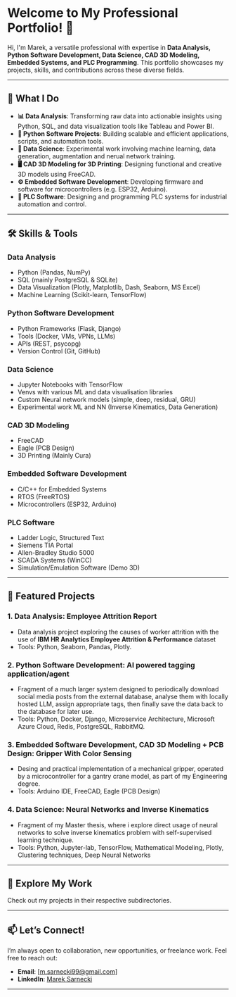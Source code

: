 # Welcome to My Professional Portfolio! 👋

Hi, I'm Marek, a versatile professional with expertise in **Data Analysis, Python Software Development, Data Science, CAD 3D Modeling, Embedded Systems, and PLC Programming**. This portfolio showcases my projects, skills, and contributions across these diverse fields.

---

## 🚀 **What I Do**

- **📊 Data Analysis**: Transforming raw data into actionable insights using Python, SQL, and data visualization tools like Tableau and Power BI.
- **🐍 Python Software Projects**: Building scalable and efficient applications, scripts, and automation tools.
- **🤖 Data Science**: Experimental work involving machine learning, data generation, augmentation and nerual network training.
- **🖥️ CAD 3D Modeling for 3D Printing**: Designing functional and creative 3D models using FreeCAD.
- **⚙️ Embedded Software Development**: Developing firmware and software for microcontrollers (e.g. ESP32, Arduino).
- **🔧 PLC Software**: Designing and programming PLC systems for industrial automation and control.

---

## 🛠️ **Skills & Tools**

### **Data Analysis**
- Python (Pandas, NumPy)
- SQL (mainly PostgreSQL & SQLite)
- Data Visualization (Plotly, Matplotlib, Dash, Seaborn, MS Excel)
- Machine Learning (Scikit-learn, TensorFlow)

### **Python Software Development**
- Python Frameworks (Flask, Django)
- Tools (Docker, VMs, VPNs, LLMs)
- APIs (REST, psycopg)
- Version Control (Git, GitHub)

### **Data Science**
- Jupyter Notebooks with TensorFlow
- Venvs with various ML and data visualisation libraries
- Custom Neural network models (simple, deep, residual, GRU)
- Experimental work ML and NN (Inverse Kinematics, Data Generation)

### **CAD 3D Modeling**
- FreeCAD
- Eagle (PCB Design)
- 3D Printing (Mainly Cura)

### **Embedded Software Development**
- C/C++ for Embedded Systems
- RTOS (FreeRTOS)
- Microcontrollers (ESP32, Arduino)

### **PLC Software**
- Ladder Logic, Structured Text
- Siemens TIA Portal
- Allen-Bradley Studio 5000
- SCADA Systems (WinCC)
- Simulation/Emulation Software (Demo 3D)

---

## 🌟 **Featured Projects**

### **1. Data Analysis: Employee Attrition Report**
- Data analysis project exploring the causes of worker attrition with the use of **IBM HR Analytics Employee Attrition & Performance** dataset
- Tools: Python, Seaborn, Pandas, Plotly.

### **2. Python Software Development: AI powered tagging application/agent**
- Fragment of a much larger system designed to periodically download social media posts from the external database, analyse them with locally hosted LLM, assign appropriate tags, then finally save the data back to the database for later use.
- Tools: Python, Docker, Django, Microservice Architecture, Microsoft Azure Cloud, Redis, PostgreSQL, RabbitMQ.

### **3. Embedded Software Development, CAD 3D Modeling + PCB Design: Gripper With Color Sensing**
- Desing and practical implementation of a mechanical gripper, operated by a microcontroller for a gantry crane model, as part of my Engineering degree.
- Tools: Arduino IDE, FreeCAD, Eagle (PCB Design)

### **4. Data Science: Neural Networks and Inverse Kinematics**
- Fragment of my Master thesis, where i explore direct usage of neural networks to solve inverse kinematics problem with self-supervised learning technique.
- Tools: Python, Jupyter-lab, TensorFlow, Mathematical Modeling, Plotly, Clustering techniques, Deep Neural Networks

---

## 📂 **Explore My Work**
Check out my projects in their respective subdirectories.

---

## 📫 **Let’s Connect!**
I’m always open to collaboration, new opportunities, or freelance work. Feel free to reach out:

- **Email**: [m.sarnecki99@gmail.com]
- **LinkedIn**: [Marek Sarnecki](https://www.linkedin.com/in/marek-sarnecki-057846344/)

---
